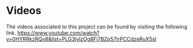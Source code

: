 # Videos
The videos associated to this project can be found by visiting the following link.
https://www.youtube.com/watch?v=0HYRRkzRQv8&list=PLG3lylzOg8Fj7BZp57IrPCCdzeRuX5sl
